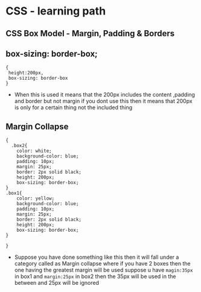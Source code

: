 # CSS - learning path

## CSS Box Model - Margin, Padding & Borders

## box-sizing: border-box;
 ```
 {
  height:200px,
  box-sizing: border-box
 }
  ```
  - When this is used it means that the 200px includes the content
    ,padding and border but not margin
    if you dont use this then it means that 200px is only for a 
    certain thing not the included thing


## Margin Collapse

```
{
  .box2{
    color: white;
    background-color: blue;
    padding: 10px;
    margin: 25px;
    border: 2px solid black;
    height: 200px;
    box-sizing: border-box;
}
.box1{
    color: yellow;
    background-color: blue;
    padding: 10px;
    margin: 25px;
    border: 2px solid black;
    height: 200px;
    box-sizing: border-box;
}

}
```
- Suppose you have done something like this then it will fall under a category called as Margin collapse where if you have 2 boxes then the one having the greatest margin will be used suppose u have ``` magin:35px ``` in box1 and ``` margin:25px ``` in box2 then the 35px will be used in the between and 25px will be ignored
